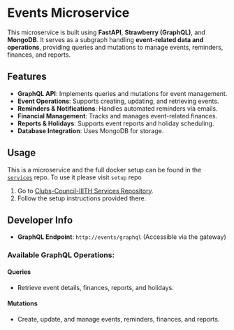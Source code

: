 # Events Microservice

This microservice is built using **FastAPI**, **Strawberry (GraphQL)**, and **MongoDB**. It serves as a subgraph handling **event-related data and operations**, providing queries and mutations to manage events, reminders, finances, and reports.

## Features

- **GraphQL API**: Implements queries and mutations for event management.
- **Event Operations**: Supports creating, updating, and retrieving events.
- **Reminders & Notifications**: Handles automated reminders via emails.
- **Financial Management**: Tracks and manages event-related finances.
- **Reports & Holidays**: Supports event reports and holiday scheduling.
- **Database Integration**: Uses MongoDB for storage.

## Usage

This is a microservice and the full docker setup can be found in the [`services`](https://github.com/Clubs-Council-IIITH/services) repo. To use it
please visit `setup` repo

1. Go to [Clubs-Council-IIITH Services Repository](https://github.com/Clubs-Council-IIITH/setup).
2. Follow the setup instructions provided there.

## Developer Info

- **GraphQL Endpoint**: `http://events/graphql` (Accessible via the gateway)

### Available GraphQL Operations:

#### Queries
- Retrieve event details, finances, reports, and holidays.

#### Mutations
- Create, update, and manage events, reminders, finances, and reports.
